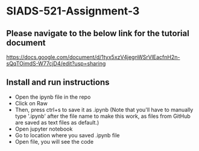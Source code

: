# SIADS-521-Assignment-3

## Please navigate to the below link for the tutorial document

https://docs.google.com/document/d/1tyx5xzV4jegnWSrVlEacfnH2n-sQqTOimdS-W77cjD4/edit?usp=sharing

## Install and run instructions

- Open the ipynb file in the repo
- Click on Raw
- Then, press ctrl+s to save it as .ipynb (Note that you'll have to manually type '.ipynb' after the file name to make this work, as files from GitHub are saved as text files as default.)
- Open jupyter notebook
- Go to location where you saved .ipynb file
- Open file, you will see the code
